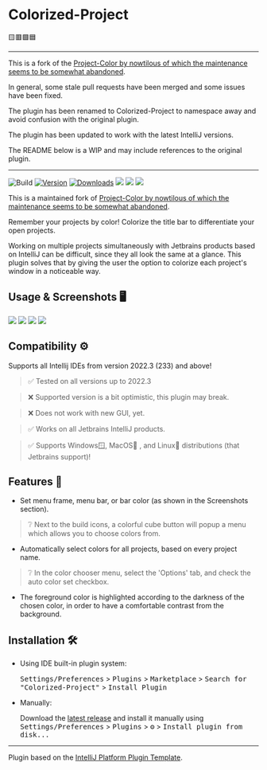 # Colorized-Project

🟨🟥🟩🟦

---

This is a fork of the [Project-Color by nowtilous of which the maintenance seems to be somewhat abandoned][original].

In general, some stale pull requests have been merged and some issues have been fixed.

The plugin has been renamed to Colorized-Project to namespace away and avoid confusion with the original plugin.

The plugin has been updated to work with the latest IntelliJ versions.

The README below is a WIP and may include references to the original plugin.

---

![Build](https://github.com/nelsonjchen/Colorized-Project/workflows/Build/badge.svg)
[![Version](https://img.shields.io/jetbrains/plugin/v/19463.svg)](https://plugins.jetbrains.com/plugin/19463)
[![Downloads](https://img.shields.io/jetbrains/plugin/d/19463.svg)](https://plugins.jetbrains.com/plugin/19463)
![](https://img.shields.io/github/issues-closed/nelsonjchen/Colorized-Project)
![](https://img.shields.io/github/issues/nelsonjchen/Colorized-Project)
![](https://img.shields.io/jetbrains/plugin/r/rating/19463)

<!-- Plugin description -->
This is a maintained fork of [Project-Color by nowtilous of which the maintenance seems to be somewhat abandoned](https://github.com/nowtilous/Project-Color/issues/).

Remember your projects by color! Colorize the title bar to differentiate your open projects.

Working on multiple projects simultaneously with Jetbrains products based on IntelliJ can be difficult, since they all look the same at a glance. This plugin solves that by giving the user the option to colorize each project's window in a noticeable way.
<!-- Plugin description end -->

## Usage & Screenshots 🖥️

![](/screenshots/usage.gif)
![](/screenshots/desktop_multiple_projects.png)
![](/screenshots/color_picker_menu.png)
![](/screenshots/taskbar_view.png)

## Compatibility ⚙️

Supports all Intellij IDEs from version 2022.3 (233) and above!

> ✅ Tested on all versions up to 2022.3

> ❌ Supported version is a bit optimistic, this plugin may break.

> ❌ Does not work with new GUI, yet.

> ✅ Works on all Jetbrains IntelliJ products.

> ✅ Supports Windows🪟, MacOS🍎 , and Linux🐧 distributions (that Jetbrains support)!

## Features 💪

  - Set menu frame, menu bar, or bar color (as shown in the Screenshots section).
  > ❔ Next to the build icons, a colorful cube button will popup a menu which allows you to choose colors from.
  - Automatically select colors for all projects, based on every project name.
  > ❔ In the color chooser menu, select the 'Options' tab, and check the auto color set checkbox.

  - The foreground color is highlighted according to the darkness of the chosen color, in order to have a comfortable contrast from the background.

## Installation 🛠️

- Using IDE built-in plugin system:

  <kbd>Settings/Preferences</kbd> > <kbd>Plugins</kbd> > <kbd>Marketplace</kbd> > <kbd>Search for "Colorized-Project"</kbd> >
  <kbd>Install Plugin</kbd>

- Manually:

  Download the [latest release](https://github.com/nelsonjchen/Colorized-Project/releases/latest) and install it manually using
  <kbd>Settings/Preferences</kbd> > <kbd>Plugins</kbd> > <kbd>⚙️</kbd> > <kbd>Install plugin from disk...</kbd>


---
Plugin based on the [IntelliJ Platform Plugin Template][template].

[template]: https://github.com/JetBrains/intellij-platform-plugin-template
[original]: https://github.com/nowtilous/Project-Color/issues/
